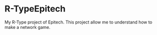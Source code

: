 # R-TypeEpitech
My R-Type project of Epitech. This project allow me to understand how to make a network game.
